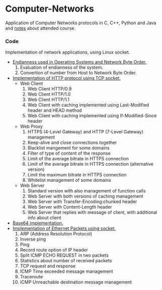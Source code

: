 # Computer-Networks
Application of Computer Networks protocols in C, C++, Python and Java and [notes](https://github.com/RaffaDNDM/Computer-Networks/blob/master/notes/Computer_networks.pdf) about attended course.

### Code
Implementation of network applications, using Linux socket.
- [Endianness used in Operating Systems and Network Byte Order.](https://github.com/RaffaDNDM/Computer-Networks/tree/master/code/1_endianness)
  1. Evaluation of endianness of the system.
  2. Convertion of number from Host to Network Byte Order.
- [Implementation of HTTP protocol using TCP socket.](https://github.com/RaffaDNDM/Computer-Networks/tree/master/code/2_http)
  - Web Client
    1. Web Client HTTP/0.9
    2. Web Client HTTP/1.0
    3. Web Client HTTP/1.1
    4. Web Client with caching implemented using Last-Modified header and HEAD method
    5. Web Client with caching implemented using If-Modified-Since header
  - Web Proxy
    1. HTTPS (4-Level Gateway) and HTTP (7-Level Gateway) management
    2. Keep-alive and close connections together
    3. Blacklist mangement for some domains
    4. Filter of type of content of the response
    5. Limit of the average bitrate in HTTPS connection
    6. Limit of the average bitrate in HTTPS connection (alternative version)
    7. Limit the maximum bitrate in HTTPS connection
    8. Whitelist management of some domains
  - Web Server
    1. Standard version with also management of function calls
    2. Web Server with both versions of caching management
    2. Web Server with Transfer-Encoding:chunked header
    3. Web Server with Content-Length header
    5. Web Server that replies with message of client, with additional info about client
- [Base64 implementation.](https://github.com/RaffaDNDM/Computer-Networks/tree/master/code/3_base64)
- [Implementation of Ethernet Packets using socket.](https://github.com/RaffaDNDM/Computer-Networks/tree/master/code/4_dll)
  1. ARP (Address Resolution Protocol)
  2. Inverse ping
  3. Ping
  4. Record route option of IP header
  5. Split ICMP ECHO REQUEST in two packets
  6. Statistics about number of received packets
  7. TCP request and response
  8. ICMP Time exceeded message management
  9. Traceroute
  10. ICMP Unreachable destination message management
